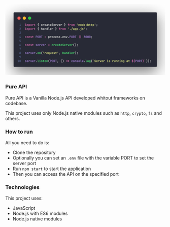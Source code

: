 <p align="center">
  <img alt="Code example" src="./code.png">
</p>

### Pure API

Pure API is a Vanilla Node.js API developed whitout frameworks on codebase.

This project uses only Node.js native modules such as `http`, `crypto`, `fs` and others.

### How to run

All you need to do is:

- Clone the repository
- Optionally you can set an `.env` file with the variable PORT to set the server port
- Run `npm start` to start the application
- Then you can access the API on the specified port

### Technologies

This project uses:

- JavaScript
- Node.js with ES6 modules
- Node.js native modules
